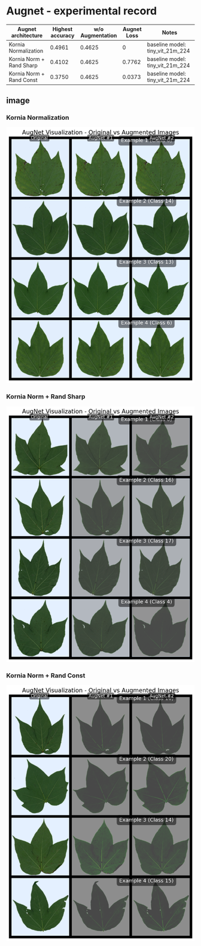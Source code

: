 # Augnet - experimental record

| Augnet architecture | Highest accuracy| w/o Augmentation | Augnet Loss | Notes |
|---------------------|------------------|------------------|-------------|-------|
| Kornia Normalization | 0.4961           | 0.4625           |   0    | baseline model: tiny_vit_21m_224 |
| Kornia Norm + Rand Sharp | 0.4102           | 0.4625           |  0.7762     | baseline model: tiny_vit_21m_224 |
| Kornia Norm + Rand Const | 0.3750           | 0.4625           |  0.0373     | baseline model: tiny_vit_21m_224 |

## image

### Kornia Normalization

![Kornia Normalization](./norm.png)

### Kornia Norm + Rand Sharp

![Kornia Norm + Rand Sharp](./norm_rs.png)

### Kornia Norm + Rand Const

![Kornia Norm + Rand Const](./norm_rc.png)
